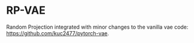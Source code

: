 # RP-VAE

Random Projection integrated with minor changes to the vanilla vae code: https://github.com/kuc2477/pytorch-vae.
